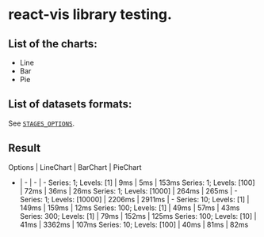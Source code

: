 # react-vis library testing.

## List of the charts:
- Line
- Bar
- Pie

## List of datasets formats:
See [`STAGES_OPTIONS`](https://github.com/BEGEMOT9I/test-charts/blob/__name__/src/lib/constants/testing.tsx).

## Result
Options | LineChart | BarChart | PieChart
- | - | - | -
Series: 1; Levels: [1] | 9ms | 5ms | 153ms
Series: 1; Levels: [100] | 72ms | 36ms | 26ms
Series: 1; Levels: [1000] | 264ms | 265ms | -
Series: 1; Levels: [10000] | 2206ms | 2911ms | -
Series: 10; Levels: [1] | 149ms | 159ms | 12ms
Series: 100; Levels: [1] | 49ms | 57ms | 43ms
Series: 300; Levels: [1] | 79ms | 152ms | 125ms
Series: 100; Levels: [10] | 41ms | 3362ms | 107ms
Series: 10; Levels: [100] | 40ms | 81ms | 82ms
